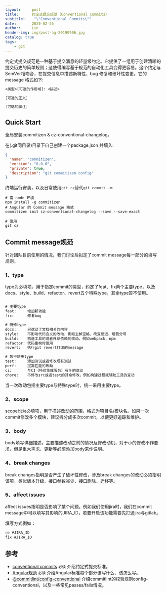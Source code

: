 ```yaml
---
layout:     post
title:      约定式提交规范（Conventional Commits）
subtitle:    "\"Conventional Commits\""
date:       2020-02-26
author:     Lin
header-img: img/post-bg-20190906.jpg
catalog: true
tags:
    - git
---
```


约定式提交规范是一种基于提交消息的轻量级约定。它提供了一组用于创建清晰的提交历史的简单规则；这使得编写基于规范的自动化工具变得更容易。这个约定与SemVer相吻合，在提交信息中描述新特性、bug 修复和破坏性变更。它的 message 格式如下:

```txt
<类型>[可选的作用域]: <描述>

[可选的正文]

[可选的脚注]
```

## Quick Start

全局安装commitizen & cz-conventional-changelog。

在(.git同目录)目录下自己创建一个package.json 并填入:

```json
{
  "name": "commitizen",
  "version": "0.0.0",
  "private": true,
  "description": "git commitizen config"
}
```

终端运行安装，以及日常使用`git cz`替代`git commit -m`:

```shell script
# 需 node 环境
npm install -g commitizen
# Angular 的 Commit message 格式
commitizen init cz-conventional-changelog --save --save-exact

# 使用
git cz
```

## Commit message规范

针对团队目前使用的情况，我们讨论后拟定了commit message每一部分的填写规则。

### 1、type

type为必填项，用于指定commit的类型，约定了feat、fix两个主要type，以及docs、style、build、refactor、revert五个特殊type，其余type暂不使用。

```txt

# 主要type
feat:     增加新功能
fix:      修复bug

# 特殊type
docs:     只改动了文档相关的内容
style:    不影响代码含义的改动，例如去掉空格、改变缩进、增删分号
build:    构造工具的或者外部依赖的改动，例如webpack，npm
refactor: 代码重构时使用
revert:   执行git revert打印的message

# 暂不使用type
test:     添加测试或者修改现有测试
perf:     提高性能的改动
ci:       与CI（持续集成服务）有关的改动
chore:    不修改src或者test的其余修改，例如构建过程或辅助工具的变动
```

当一次改动包括主要type与特殊type时，统一采用主要type。

### 2、scope

scope也为必填项，用于描述改动的范围，格式为项目名/模块名。如果一次commit修改多个模块，建议拆分成多次commit，以便更好追踪和维护。

### 3、body

body填写详细描述，主要描述改动之前的情况及修改动机，对于小的修改不作要求，但是重大需求、更新等必须添加body来作说明。

### 4、break changes

break changes指明是否产生了破坏性修改，涉及break changes的改动必须指明该项，类似版本升级、接口参数减少、接口删除、迁移等。

### 5、affect issues

affect issues指明是否影响了某个问题。例如我们使用jira时，我们在commit message中可以填写其影响的JIRA_ID，若要开启该功能需要先打通jira与gitlab。

填写方式例如：

```txt
re #JIRA_ID
fix #JIRA_ID
```

## 参考

* [conventional commits](https://www.conventionalcommits.org/en/v1.0.0/) `必读` 介绍约定式提交标准。
* [Angular规范](https://github.com/angular/angular/blob/22b96b9/CONTRIBUTING.md#-commit-message-guidelines) `必读` 介绍Angular标准每个部分该写什么、该怎么写。
* [@commitlint/config-conventional](https://github.com/conventional-changelog/commitlint/tree/master/%40commitlint/config-conventional#type-enum) 介绍commitlint的校验规则config-conventional，以及一些常见passes/fails情况。
